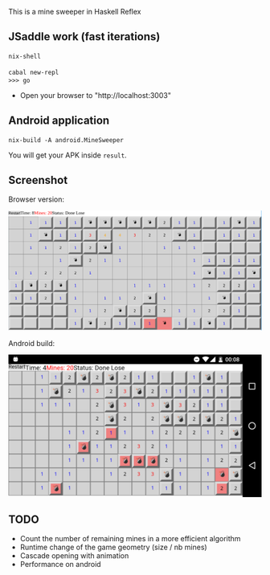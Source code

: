 This is a mine sweeper in Haskell Reflex

## JSaddle work (fast iterations)

```shell
nix-shell

cabal new-repl
>>> go
```

- Open your browser to "http://localhost:3003"

## Android application

```shell
nix-build -A android.MineSweeper
```

You will get your APK inside `result`.

## Screenshot

Browser version:

![MineSweeper](screenshot.png)

Android build:

![MineSweeper](screenshot_android.png)

## TODO

- Count the number of remaining mines in a more efficient algorithm
- Runtime change of the game geometry (size / nb mines)
- Cascade opening with animation
- Performance on android
